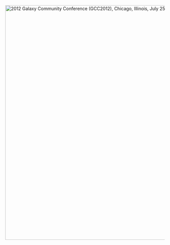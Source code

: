 <div class='center'><div class='grey'>
<a href='/src/Events/GCC2012/index.md'><img src="/src/Events/GCC2012/GCC2012LogoWide800.png" alt="2012 Galaxy Community Conference (GCC2012), Chicago, Illinois, July 25-27, 2012" width="740" /></a>
</div></div>
<br /><br />
